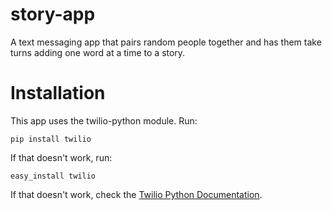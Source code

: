 story-app
=========

A text messaging app that pairs random people together and has them take turns adding one word at a time to a story.

Installation
============

This app uses the twilio-python module. Run:

    pip install twilio

If that doesn't work, run:

    easy_install twilio

If that doesn't work, check the [Twilio Python Documentation](https://www.twilio.com/docs/python/install).

